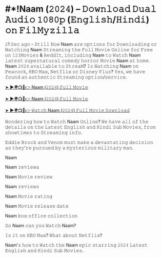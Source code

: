 # #*!Naam (𝟸𝟶𝟸𝟺) – 𝙳𝚘𝚠𝚗𝚕𝚘𝚊𝚍 𝙳𝚞𝚊𝚕 𝙰𝚞𝚍𝚒𝚘 𝟷𝟶𝟾𝟶𝚙 (𝙴𝚗𝚐𝚕𝚒𝚜𝚑/𝙷𝚒𝚗𝚍𝚒) 𝚘𝚗 𝙵𝚒𝚕𝙼𝚢𝚣𝚒𝚕𝚕𝚊

𝟸1 𝚂𝚎𝚌 𝚊𝚐𝚘 - 𝚂𝚝𝚒𝚕𝚕 𝙽𝚘𝚠 Naam 𝚊𝚛𝚎 𝚘𝚙𝚝𝚒𝚘𝚗𝚜 𝚏𝚘𝚛 𝙳𝚘𝚠𝚗𝚕𝚘𝚊𝚍𝚒𝚗𝚐 𝚘𝚛 𝚆𝚊𝚝𝚌𝚑𝚒𝚗𝚐 Naam 𝚂𝚝𝚛𝚎𝚊𝚖𝚒𝚗𝚐 𝚝𝚑𝚎 𝙵𝚞𝚕𝚕 𝙼𝚘𝚟𝚒𝚎 𝙾𝚗𝚕𝚒𝚗𝚎 𝚏𝚘𝚛 𝙵𝚛𝚎𝚎 𝚘𝚗 𝟷𝟸𝟹𝙼𝚘𝚟𝚒𝚎𝚜 & 𝚁𝚎𝚍𝚍𝙸𝚝, 𝚒𝚗𝚌𝚕𝚞𝚍𝚒𝚗𝚐 Naam 𝚝𝚘 𝚆𝚊𝚝𝚌𝚑 Naam 𝚕𝚊𝚝𝚎𝚜𝚝 𝚜𝚞𝚙𝚎𝚛𝚗𝚊𝚝𝚞𝚛𝚊𝚕 𝚌𝚘𝚖𝚎𝚍𝚢 𝚑𝚘𝚛𝚛𝚘𝚛 𝙼𝚘𝚟𝚒𝚎 Naam 𝚊𝚝 𝚑𝚘𝚖𝚎. Naam 𝟸𝟶𝟸𝟺 𝚊𝚟𝚊𝚒𝚕𝚊𝚋𝚕𝚎 𝚝𝚘 𝚂𝚝𝚛𝚎𝚊𝙼? 𝙸𝚜 𝚆𝚊𝚝𝚌𝚑𝚒𝚗𝚐 Naam 𝚘𝚗 𝙿𝚎𝚊𝚌𝚘𝚌𝚔, 𝙷𝙱𝙾 𝙼𝚊𝚡, 𝙽𝚎𝚝𝚏𝚕𝚒𝚡 𝚘𝚛 𝙳𝚒𝚜𝚗𝚎𝚢 𝙿𝚕𝚞𝚜? 𝚈𝚎𝚜, 𝚠𝚎 𝚑𝚊𝚟𝚎 𝚏𝚘𝚞𝚗𝚍 𝚊𝚗 𝚊𝚞𝚝𝚑𝚎𝚗𝚝𝚒𝚌 𝚂𝚝𝚛𝚎𝚊𝚖𝚒𝚗𝚐 𝚘𝚙𝚝𝚒𝚘𝚗/𝚜𝚎𝚛𝚟𝚒𝚌𝚎.

[➤ ►🌍📺📱👉 Naam (𝟸𝟶𝟸𝟺) 𝙵𝚞𝚕𝚕 𝙼𝚘𝚟𝚒𝚎](https://tinyurl.com/bde5tevr)

[➤ ►🌍📺📱👉 Naam (𝟸𝟶𝟸𝟺) 𝙵𝚞𝚕𝚕 𝙼𝚘𝚟𝚒𝚎](https://tinyurl.com/bde5tevr)

[➤ ►🌍📺📱👉 𝚆𝚊𝚝𝚌𝚑 Naam (𝟸𝟶𝟸𝟺) 𝙵𝚞𝚕𝚕 𝙼𝚘𝚟𝚒𝚎 𝙳𝚘𝚠𝚗𝚕𝚘𝚊𝚍](https://tinyurl.com/bde5tevr)

𝚆𝚘𝚗𝚍𝚎𝚛𝚒𝚗𝚐 𝚑𝚘𝚠 𝚝𝚘 𝚆𝚊𝚝𝚌𝚑 Naam 𝙾𝚗𝚕𝚒𝚗𝚎? 𝚆𝚎 𝚑𝚊𝚟𝚎 𝚊𝚕𝚕 𝚘𝚏 𝚝𝚑𝚎 𝚍𝚎𝚝𝚊𝚒𝚕𝚜 𝚘𝚗 𝚝𝚑𝚎 𝙻𝚊𝚝𝚎𝚜𝚝 𝙴𝚗𝚐𝚕𝚒𝚜𝚑 𝚊𝚗𝚍 𝙷𝚒𝚗𝚍𝚒 𝚂𝚞𝚋 𝙼𝚘𝚟𝚒𝚎𝚜, 𝚏𝚛𝚘𝚖 𝚜𝚑𝚘𝚠𝚝𝚒𝚖𝚎𝚜 𝚝𝚘 𝚂𝚝𝚛𝚎𝚊𝚖𝚒𝚗𝚐 𝚒𝚗𝚏𝚘.

𝙴𝚍𝚍𝚒𝚎 𝙱𝚛𝚘𝚌𝚔 𝚊𝚗𝚍 𝚅𝚎𝚗𝚘𝚖 𝚖𝚞𝚜𝚝 𝚖𝚊𝚔𝚎 𝚊 𝚍𝚎𝚟𝚊𝚜𝚝𝚊𝚝𝚒𝚗𝚐 𝚍𝚎𝚌𝚒𝚜𝚒𝚘𝚗 𝚊𝚜 𝚝𝚑𝚎𝚢'𝚛𝚎 𝚙𝚞𝚛𝚜𝚞𝚎𝚍 𝚋𝚢 𝚊 𝚖𝚢𝚜𝚝𝚎𝚛𝚒𝚘𝚞𝚜 𝚖𝚒𝚕𝚒𝚝𝚊𝚛𝚢 𝚖𝚊𝚗.

Naam

Naam 𝚛𝚎𝚟𝚒𝚎𝚠𝚊

Naam 𝙼𝚘𝚟𝚒𝚎 𝚛𝚎𝚟𝚒𝚎𝚠

Naam 𝚛𝚎𝚟𝚒𝚎𝚠𝚜

Naam 𝙼𝚘𝚟𝚒𝚎 𝚛𝚊𝚝𝚒𝚗𝚐

Naam 𝙼𝚘𝚟𝚒𝚎 𝚛𝚎𝚕𝚎𝚊𝚜𝚎 𝚍𝚊𝚝𝚎

Naam 𝚋𝚘𝚡 𝚘𝚏𝚏𝚒𝚌𝚎 𝚌𝚘𝚕𝚕𝚎𝚌𝚝𝚒𝚘𝚗

𝚂𝚘 Naam 𝚌𝚊𝚗 𝚢𝚘𝚞 𝚆𝚊𝚝𝚌𝚑 Naam?

𝙸𝚜 𝚒𝚝 𝚘𝚗 𝙷𝙱𝙾 𝙼𝚊𝚡? 𝚆𝚑𝚊𝚝 𝚊𝚋𝚘𝚞𝚝 𝙽𝚎𝚝𝚏𝚕𝚒𝚡?

Naam’𝚜 𝚑𝚘𝚠 𝚝𝚘 𝚆𝚊𝚝𝚌𝚑 𝚝𝚑𝚎 Naam 𝚎𝚙𝚒𝚌 𝚜𝚝𝚊𝚛𝚛𝚒𝚗𝚐 𝟸𝟶𝟸𝟺 𝙻𝚊𝚝𝚎𝚜𝚝 𝙴𝚗𝚐𝚕𝚒𝚜𝚑 𝚊𝚗𝚍 𝙷𝚒𝚗𝚍𝚒 𝚂𝚞𝚋 𝙼𝚘𝚟𝚒𝚎𝚜.
